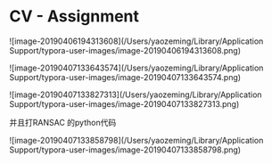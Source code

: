 # CV - Assignment



![image-20190406194313608](/Users/yaozeming/Library/Application Support/typora-user-images/image-20190406194313608.png)



![image-20190407133643574](/Users/yaozeming/Library/Application Support/typora-user-images/image-20190407133643574.png)

![image-20190407133827313](/Users/yaozeming/Library/Application Support/typora-user-images/image-20190407133827313.png)

并且打RANSAC 的python代码

![image-20190407133858798](/Users/yaozeming/Library/Application Support/typora-user-images/image-20190407133858798.png)

